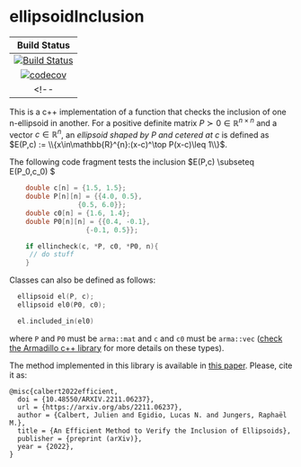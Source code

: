 # ellipsoidInclusion

| **Build Status** |
|:----------------:|
| [![Build Status][build-img]][build-url] |
| [![codecov][codecov-img]][codecov-url] |
<!-- |  [![Codecov branch][codecov-img]][codecov-url] | -->
[build-img]: https://github.com/egidioln/ellipsoidInclusion/workflows/CMake/badge.svg?branch=main
[build-url]: https://github.com/egidioln/ellipsoidInclusion/actions?query=workflow%3ACMake
[codecov-img]: https://codecov.io/gh/egidioln/ellipsoidInclusion/branch/main/graph/badge.svg?token=8DUhQe22qD
[codecov-url]: https://codecov.io/gh/egidioln/ellipsoidInclusion
This is a c++  implementation of a function that checks the inclusion of one n-ellipsoid in another. For a positive definite matrix $P\succ0\in\mathbb{R}^{n\times n}$ and a vector $c\in\mathbb{R}^{n}$, an *ellipsoid shaped by* $P$ *and cetered at* $c$ is defined as $E(P,c) := \\{x\in\mathbb{R}^{n}:(x-c)^\top P(x-c)\leq 1\\}$.

The following code fragment tests the inclusion $E(P,c) \subseteq E(P_0,c_0) $

```cpp
    double c[n] = {1.5, 1.5};
    double P[n][n] = {{4.0, 0.5},       
                 {0.5, 6.0}};
    double c0[n] = {1.6, 1.4};
    double P0[n][n] = {{0.4, -0.1},
                   {-0.1, 0.5}};

    if ellincheck(c, *P, c0, *P0, n){
     // do stuff
    }
```

Classes can also be defined as follows:

```cpp
  ellipsoid el(P, c);
  ellipsoid el0(P0, c0);

  el.included_in(el0)

```
where `P` and `P0` must be `arma::mat` and `c` and `c0` must be `arma::vec` ([check the Armadillo c++ library](https://arma.sourceforge.net/docs.html) for more details on these types).

The method implemented in this library is available in [this paper](https://arxiv.org/abs/2211.06237). Please, cite it as:
```
@misc{calbert2022efficient,
  doi = {10.48550/ARXIV.2211.06237},
  url = {https://arxiv.org/abs/2211.06237},
  author = {Calbert, Julien and Egidio, Lucas N. and Jungers, Raphaël M.},
  title = {An Efficient Method to Verify the Inclusion of Ellipsoids},
  publisher = {preprint (arXiv)},
  year = {2022},
}

```

